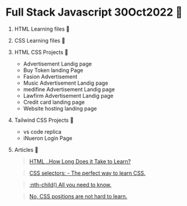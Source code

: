 # Full Stack Javascript 30Oct2022 🌱
01. HTML Learning files 🌱
02. CSS Learning files 🌱
03. HTML CSS Projects 📕
    - Advertisement Landig page
    - Buy Token landing Page
    - Fasion Advertisement
    - Music Advertisement Landig page
    - medifine Advertisement Landig page
    - Lawfirm Advertisement Landig page
    - Credit card landing page
    - Website hosting landing page
04. Tailwind CSS Projects 📒
    - vs code replica
    - iNueron Login Page
05. Articles 📰
    >[HTML ..How Long Does it Take to Learn?](https://bharatchavhan.hashnode.dev/html-how-long-does-it-take-to-learn)
    
    >[CSS selectors: - The perfect way to learn CSS.](https://bharatchavhan.hashnode.dev/css-selectors-the-perfect-way-to-learn-css)

     > [:nth-child() All you need to know.](https://bharatchavhan.hashnode.dev/nth-child-all-you-need-to-know)
       
    >[No, CSS positions are not hard to learn.](https://bharatchavhan.hashnode.dev/no-css-positions-are-not-hard-to-learn)   